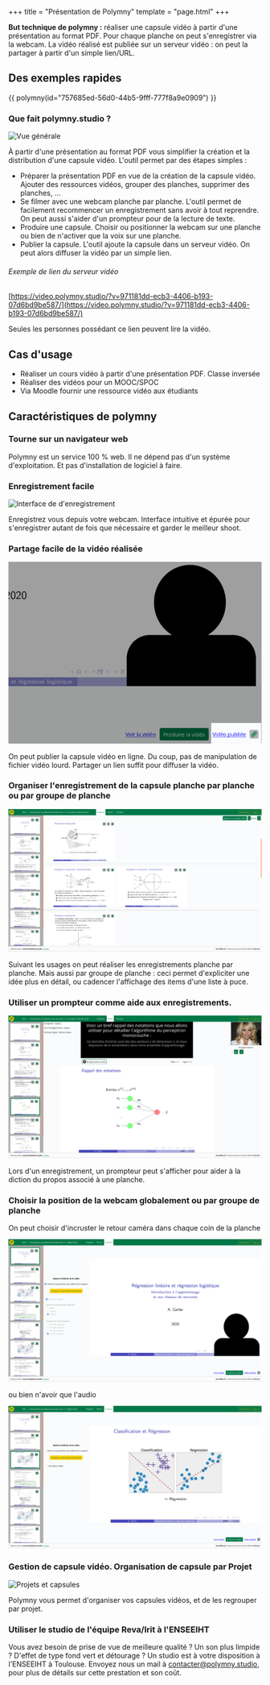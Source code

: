 +++
title = "Présentation de Polymny"
template = "page.html"
+++

**But technique de polymny :** réaliser une capsule vidéo à partir d'une
présentation au format PDF. Pour chaque planche on peut s'enregistrer via la
webcam. La vidéo réalisé est publiée sur un serveur vidéo : on peut la
partager à partir d'un simple lien/URL.

## Des exemples rapides

{{ polymny(id="757685ed-56d0-44b5-9fff-777f8a9e0909") }}

### Que fait polymny.studio ?

![Vue générale](/img/bigpicture.png)

À partir d'une présentation au format PDF vous simplifier la création et la
distribution d'une capsule vidéo.  L'outil permet par des étapes simples :
  - Préparer la présentation PDF en vue de la création de la capsule vidéo.
    Ajouter des ressources vidéos, grouper des planches, supprimer des
    planches, ...
  - Se filmer avec une webcam planche par planche. L'outil permet de facilement
    recommencer un enregistrement sans avoir à tout reprendre. On peut aussi
    s'aider d'un prompteur pour de la lecture de texte.
  - Produire une capsule. Choisir ou positionner la webcam sur une planche ou
    bien de n'activer que la voix sur une planche.
  - Publier la capsule. L'outil ajoute la capsule dans un serveur vidéo. On
    peut alors diffuser la vidéo par un simple lien.

###### Exemple de lien  du serveur vidéo

[https://video.polymny.studio/?v=971181dd-ecb3-4406-b193-07d6bd9be587/](https://video.polymny.studio/?v=971181dd-ecb3-4406-b193-07d6bd9be587/)

Seules les personnes possédant ce lien peuvent lire la vidéo.


## Cas d'usage

  - Réaliser un cours vidéo à partir d'une présentation PDF. Classe inversée
  - Réaliser des vidéos pour un MOOC/SPOC
  - Via Moodle fournir une ressource vidéo aux étudiants

## Caractéristiques de polymny

### Tourne sur un navigateur web

Polymny est un service 100 % web. Il ne dépend pas d'un système d'exploitation.
Et pas d'installation de logiciel à faire.


### Enregistrement facile

![Interface de d'enregistrement](/img/recording.png)

Enregistrez vous depuis votre webcam. Interface intuitive et épurée pour
s'enregistrer autant de fois que nécessaire et garder le meilleur shoot.

### Partage facile de la vidéo réalisée


![Interface de publication de vidéo](publier.png)

On peut publier la capsule vidéo en ligne. Du coup, pas de manipulation de
fichier vidéo lourd. Partager un lien suffit pour diffuser la vidéo.


### Organiser l'enregistrement de la capsule planche par planche ou par groupe de planche

![Groupe de planches](editionGos.png)

Suivant les usages on peut réaliser les enregistrements planche par planche.
Mais aussi par groupe de planche : ceci permet d'expliciter une idée plus en
détail, ou cadencer l'affichage des items d'une liste à puce.

### Utiliser un prompteur comme aide aux enregistrements.

![Affichage du prompteur](prompteur1.png)

Lors d'un enregistrement, un prompteur peut s'afficher pour aider à la diction
du propos associé à une planche.


### Choisir la position de la webcam globalement ou par groupe de planche

On peut choisir d'incruster le retour caméra dans chaque coin de la planche

![Production](productionWithVideo.png)

ou bien n'avoir que l'audio

![Seulement l'audio](productionAudioOnly.png)

### Gestion de capsule vidéo. Organisation de capsule par Projet

![Projets et capsules](/img/management.png)

Polymny vous permet d'organiser vos capsules vidéos, et de les regrouper par
projet.

### Utiliser le studio de l'équipe Reva/Irit à l'ENSEEIHT

Vous avez besoin de prise de vue de meilleure qualité ? Un son plus limpide ?
D'effet de type fond vert et détourage ? Un studio est à votre disposition à
l'ENSEEIHT à Toulouse. Envoyez nous un mail à
[contacter@polymny.studio](mailto:contacter@polymny.studio), pour plus de
détails sur cette prestation et son coût.

